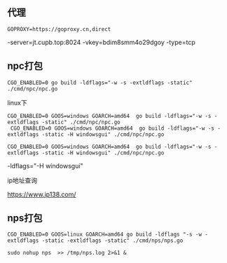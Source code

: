 
## 代理

```
GOPROXY=https://goproxy.cn,direct
```

-server=jt.cupb.top:8024 -vkey=bdim8smm4o29dgoy -type=tcp


## npc打包

```shell
CGO_ENABLED=0 go build -ldflags="-w -s -extldflags -static" ./cmd/npc/npc.go
```

linux下

```shell
CGO_ENABLED=0 GOOS=windows GOARCH=amd64  go build -ldflags="-w -s -extldflags -static" ./cmd/npc/npc.go
 CGO_ENABLED=0 GOOS=windows GOARCH=amd64  go build -ldflags="-w -s -extldflags -static -H windowsgui" ./cmd/npc/npc.go
```
```
CGO_ENABLED=0 GOOS=windows GOARCH=amd64  go build -ldflags="-w -s -extldflags -static -H windowsgui" ./cmd/npc/npc.go
```
-ldflags="-H windowsgui"

ip地址查询

https://www.ip138.com/


## nps打包

```shell
CGO_ENABLED=0 GOOS=linux GOARCH=amd64 go build -ldflags "-s -w -extldflags -static -extldflags -static" ./cmd/nps/nps.go
```

```shell
sudo nohup nps  >> /tmp/nps.log 2>&1 &
```